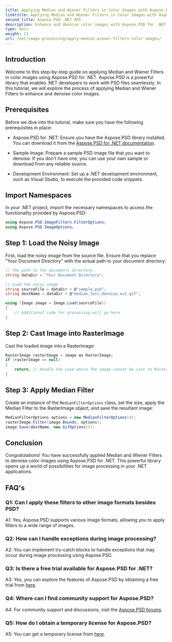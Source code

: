 ```yaml
---
title: Applying Median and Wiener Filters in Color Images with Aspose.PSD for .NET
linktitle: Applying Median and Wiener Filters in Color Images with Aspose.PSD for .NET
second_title: Aspose.PSD .NET API
description: Enhance and denoise color images with Aspose.PSD for .NET using Median and Wiener Filters. Step-by-step guide for seamless image processing.
type: docs
weight: 11
url: /net/image-processing/apply-median-wiener-filters-color-images/
---
```

## Introduction

Welcome to this step-by-step guide on applying Median and Wiener Filters in color images using Aspose.PSD for .NET. Aspose.PSD is a powerful library that enables .NET developers to work with PSD files seamlessly. In this tutorial, we will explore the process of applying Median and Wiener Filters to enhance and denoise color images.

## Prerequisites

Before we dive into the tutorial, make sure you have the following prerequisites in place:

- Aspose.PSD for .NET: Ensure you have the Aspose.PSD library installed. You can download it from the [Aspose.PSD for .NET documentation](https://reference.aspose.com/psd/net/).

- Sample Image: Prepare a sample PSD image file that you want to denoise. If you don't have one, you can use your own sample or download from any reliable source.

- Development Environment: Set up a .NET development environment, such as Visual Studio, to execute the provided code snippets.

## Import Namespaces

In your .NET project, import the necessary namespaces to access the functionality provided by Aspose.PSD:

```csharp
using Aspose.PSD.ImageFilters.FilterOptions;
using Aspose.PSD.ImageOptions;
```

## Step 1: Load the Noisy Image

First, load the noisy image from the source file. Ensure that you replace "Your Document Directory" with the actual path to your document directory:

```csharp
// The path to the documents directory.
string dataDir = "Your Document Directory";

// Load the noisy image
string sourceFile = dataDir + @"sample.psd";
string destName = dataDir + @"median_test_denoise_out.gif";

using (Image image = Image.Load(sourceFile))
{
    // Additional code for processing will go here
}
```

## Step 2: Cast Image into RasterImage

Cast the loaded image into a RasterImage:

```csharp
RasterImage rasterImage = image as RasterImage;
if (rasterImage == null)
{
    return; // Handle the case where the image cannot be cast to RasterImage
}
```

## Step 3: Apply Median Filter

Create an instance of the `MedianFilterOptions` class, set the size, apply the Median Filter to the RasterImage object, and save the resultant image:

```csharp
MedianFilterOptions options = new MedianFilterOptions(4);
rasterImage.Filter(image.Bounds, options);
image.Save(destName, new GifOptions());
```

## Conclusion

Congratulations! You have successfully applied Median and Wiener Filters to denoise color images using Aspose.PSD for .NET. This powerful library opens up a world of possibilities for image processing in your .NET applications.

## FAQ's

### Q1: Can I apply these filters to other image formats besides PSD?

A1: Yes, Aspose.PSD supports various image formats, allowing you to apply filters to a wide range of images.

### Q2: How can I handle exceptions during image processing?

A2: You can implement try-catch blocks to handle exceptions that may occur during image processing using Aspose.PSD.

### Q3: Is there a free trial available for Aspose.PSD for .NET?

A3: Yes, you can explore the features of Aspose.PSD by obtaining a free trial from [here](https://releases.aspose.com/).

### Q4: Where can I find community support for Aspose.PSD?

A4: For community support and discussions, visit the [Aspose.PSD forums](https://forum.aspose.com/c/psd/34).

### Q5: How do I obtain a temporary license for Aspose.PSD?

A5: You can get a temporary license from [here](https://purchase.aspose.com/temporary-license/).
